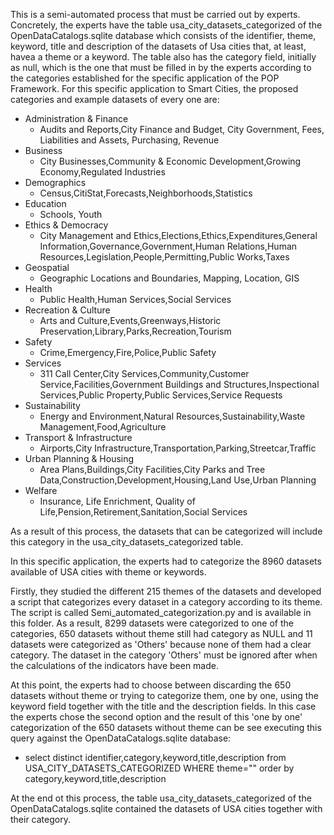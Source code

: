 This is a semi-automated process that must be carried out by experts.
Concretely, the experts have the table usa_city_datasets_categorized of the OpenDataCatalogs.sqlite database which consists of the identifier, theme, keyword, title and description of  the datasets of Usa cities that, at least, havea a theme or a keyword.
The table also has the category field, initially as null, which is the one that must be filled in by the experts according to the categories established for the specific application of the POP Framework. 
For this specific application to Smart Cities, the proposed categories and example datasets of every one are:

- Administration & Finance
  - Audits and Reports,City Finance and Budget, City Government, Fees, Liabilities and Assets, Purchasing, Revenue
- Business
  - City Businesses,Community & Economic Development,Growing Economy,Regulated Industries
- Demographics
  - Census,CitiStat,Forecasts,Neighborhoods,Statistics
- Education
  - Schools, Youth
- Ethics & Democracy
  - City Management and Ethics,Elections,Ethics,Expenditures,General Information,Governance,Government,Human Relations,Human Resources,Legislation,People,Permitting,Public Works,Taxes
- Geospatial
  - Geographic Locations and Boundaries, Mapping, Location, GIS
- Health
  - Public Health,Human Services,Social Services
- Recreation & Culture
  - Arts and Culture,Events,Greenways,Historic Preservation,Library,Parks,Recreation,Tourism
- Safety
  - Crime,Emergency,Fire,Police,Public Safety
- Services
  - 311 Call Center,City Services,Community,Customer Service,Facilities,Government Buildings and Structures,Inspectional Services,Public Property,Public Services,Service Requests
- Sustainability
  - Energy and Environment,Natural Resources,Sustainability,Waste Management,Food,Agriculture
- Transport & Infrastructure
  - Airports,City Infrastructure,Transportation,Parking,Streetcar,Traffic
- Urban Planning & Housing
  - Area Plans,Buildings,City Facilities,City Parks and Tree Data,Construction,Development,Housing,Land Use,Urban Planning
- Welfare
  - Insurance, Life Enrichment, Quality of Life,Pension,Retirement,Sanitation,Social Services

As a result of this process, the datasets that can be categorized will include this category in the  usa_city_datasets_categorized table.

In this specific application, the experts had to categorize the 8960 datasets available of USA cities with theme or keywords.

Firstly, they studied the different 215 themes of the datasets and developed a script that categorizes every dataset in a category according to its theme. The script is called Semi_automated_categorization.py and is available in this folder. As a result, 8299 datasets were categorized to one of the categories, 650 datasets without theme still had category as NULL and  11 datasets were categorized as 'Others' because none of them had a clear category. The dataset in the category 'Others' must be ignored after when the calculations of the indicators have been made.

At this point, the experts had to choose between discarding the 650 datasets without theme or trying to categorize them, one by one, using the keyword field together with the title and the description fields. In this case the experts chose the second option and the result of this 'one by one' categorization of the 650 datasets without theme can be see executing this query against the OpenDataCatalogs.sqlite database:
- select distinct identifier,category,keyword,title,description from  USA_CITY_DATASETS_CATEGORIZED  WHERE theme="" order by category,keyword,title,description

At the end ot this process, the table usa_city_datasets_categorized of the OpenDataCatalogs.sqlite contained the datasets of USA cities together with their category.
